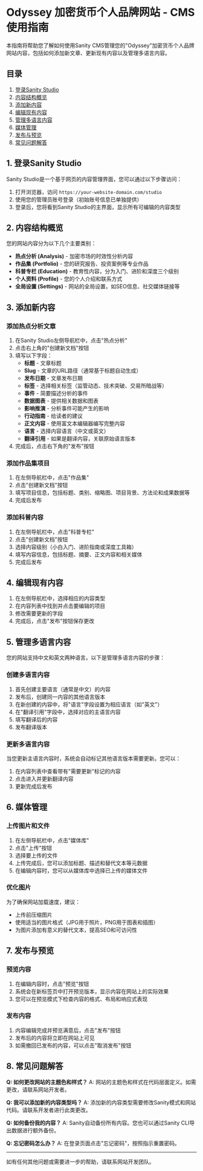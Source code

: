 # Odyssey 加密货币个人品牌网站 - CMS使用指南

本指南将帮助您了解如何使用Sanity CMS管理您的"Odyssey"加密货币个人品牌网站内容，包括如何添加新文章、更新现有内容以及管理多语言内容。

## 目录

1. [登录Sanity Studio](#1-登录sanity-studio)
2. [内容结构概览](#2-内容结构概览)
3. [添加新内容](#3-添加新内容)
4. [编辑现有内容](#4-编辑现有内容)
5. [管理多语言内容](#5-管理多语言内容)
6. [媒体管理](#6-媒体管理)
7. [发布与预览](#7-发布与预览)
8. [常见问题解答](#8-常见问题解答)

## 1. 登录Sanity Studio

Sanity Studio是一个基于网页的内容管理界面，您可以通过以下步骤访问：

1. 打开浏览器，访问 `https://your-website-domain.com/studio`
2. 使用您的管理员账号登录（初始账号信息已单独提供）
3. 登录后，您将看到Sanity Studio的主界面，显示所有可编辑的内容类型

## 2. 内容结构概览

您的网站内容分为以下几个主要类别：

- **热点分析 (Analysis)** - 加密市场的时效性分析内容
- **作品集 (Portfolio)** - 您的研究报告、投资案例等专业作品
- **科普专栏 (Education)** - 教育性内容，分为入门、进阶和深度三个级别
- **个人资料 (Profile)** - 您的个人介绍和联系方式
- **全局设置 (Settings)** - 网站的全局设置，如SEO信息、社交媒体链接等

## 3. 添加新内容

### 添加热点分析文章

1. 在Sanity Studio左侧导航栏中，点击"热点分析"
2. 点击右上角的"创建新文档"按钮
3. 填写以下字段：
   - **标题** - 文章标题
   - **Slug** - 文章的URL路径（通常基于标题自动生成）
   - **发布日期** - 文章发布日期
   - **标签** - 选择相关标签（监管动态、技术突破、交易所暗战等）
   - **事件** - 简要描述分析的事件
   - **数据图表** - 提供相关数据和图表
   - **影响推演** - 分析事件可能产生的影响
   - **行动指南** - 给读者的建议
   - **正文内容** - 使用富文本编辑器编写完整内容
   - **语言** - 选择内容语言（中文或英文）
   - **翻译引用** - 如果是翻译内容，关联原始语言版本
4. 完成后，点击右下角的"发布"按钮

### 添加作品集项目

1. 在左侧导航栏中，点击"作品集"
2. 点击"创建新文档"按钮
3. 填写项目信息，包括标题、类别、缩略图、项目背景、方法论和成果数据等
4. 完成后发布

### 添加科普内容

1. 在左侧导航栏中，点击"科普专栏"
2. 点击"创建新文档"按钮
3. 选择内容级别（小白入门、进阶指南或深度工具箱）
4. 填写内容信息，包括标题、摘要、正文内容和相关媒体
5. 完成后发布

## 4. 编辑现有内容

1. 在左侧导航栏中，选择相应的内容类型
2. 在内容列表中找到并点击要编辑的项目
3. 修改需要更新的字段
4. 完成后，点击"发布"按钮保存更改

## 5. 管理多语言内容

您的网站支持中文和英文两种语言。以下是管理多语言内容的步骤：

### 创建多语言内容

1. 首先创建主要语言（通常是中文）的内容
2. 发布后，创建同一内容的其他语言版本
3. 在新创建的内容中，将"语言"字段设置为相应语言（如"英文"）
4. 在"翻译引用"字段中，选择对应的主语言内容
5. 填写翻译后的内容
6. 发布翻译版本

### 更新多语言内容

当您更新主语言内容时，系统会自动标记其他语言版本需要更新。您可以：

1. 在内容列表中查看带有"需要更新"标记的内容
2. 点击进入并更新翻译内容
3. 更新完成后发布

## 6. 媒体管理

### 上传图片和文件

1. 在左侧导航栏中，点击"媒体库"
2. 点击"上传"按钮
3. 选择要上传的文件
4. 上传完成后，您可以添加标题、描述和替代文本等元数据
5. 在编辑内容时，您可以从媒体库中选择已上传的媒体文件

### 优化图片

为了确保网站加载速度，建议：

- 上传前压缩图片
- 使用适当的图片格式（JPG用于照片，PNG用于图表和插图）
- 为图片添加有意义的替代文本，提高SEO和可访问性

## 7. 发布与预览

### 预览内容

1. 在编辑内容时，点击"预览"按钮
2. 系统会在新标签页中打开预览版本，显示内容在网站上的实际效果
3. 您可以在预览模式下检查内容的格式、布局和响应式表现

### 发布内容

1. 内容编辑完成并预览满意后，点击"发布"按钮
2. 发布后的内容将立即在网站上可见
3. 如需撤回已发布的内容，可以点击"取消发布"按钮

## 8. 常见问题解答

**Q: 如何更改网站的主题色和样式？**
A: 网站的主题色和样式在代码层面定义。如需更改，请联系网站开发者。

**Q: 我可以添加新的内容类型吗？**
A: 添加新的内容类型需要修改Sanity模式和网站代码。请联系开发者进行此类更改。

**Q: 如何备份我的内容？**
A: Sanity自动备份所有内容。您也可以通过Sanity CLI导出数据进行额外备份。

**Q: 忘记密码怎么办？**
A: 在登录页面点击"忘记密码"，按照指示重置密码。

---

如有任何其他问题或需要进一步的帮助，请联系网站开发团队。
